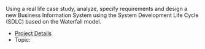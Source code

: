 Using a real life case study, analyze, specify requirements and design a new Business Information System using the System Development Life Cycle (SDLC) based on the Waterfall model.
- [Project Details](CSC321%20Group%20Term%20Project.pdf)
- Topic: []()
